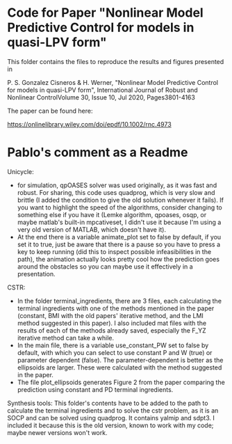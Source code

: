 # Code for Paper "Nonlinear Model Predictive Control for models in quasi-LPV form" #

This folder contains the files to reproduce the results and figures presented in

P. S. Gonzalez Cisneros & H. Werner, "Nonlinear Model Predictive Control for models in quasi-LPV form", International Journal of Robust and Nonlinear ControlVolume 30, Issue 10, Jul 2020, Pages3801-4163

The paper can be found here:

https://onlinelibrary.wiley.com/doi/epdf/10.1002/rnc.4973



# Pablo's comment as a Readme #
Unicycle:

*	for simulation, qpOASES solver  was used originally, as it was fast and robust. For sharing, this code uses quadprog, which is very slow and brittle (I added the condition to give the old solution whenever it fails). If you want to highlight the speed of the algorithms, consider changing to something else if you have it (Lemke algorithm, qpoases, osqp, or maybe matlab's built-in mpcativeset, I didn't use it because I'm using a very old version of MATLAB, which doesn't have it).
*	At the end there is a variable animate_plot set to false by default, if you set it to true, just be aware that there is a pause so you have to press a key to keep running (did this to inspect possible infeasibilities in the path), the animation actually looks pretty cool how the prediction goes around the obstacles so you can maybe use it effectively in a presentation.


CSTR:
*	In the folder terminal_ingredients, there are 3 files, each calculating the terminal ingredients with one of the methods mentioned in the paper (constant, BMI with the old papers' iterative method, and the LMI method suggested in this paper). I also included mat files with the results of each of the methods already saved, especially the F_YZ iterative method can take a while.
* In the main file, there is a variable use_constant_PW set to false by default, with which you can select to use constant P and W (true) or parameter dependent (false). The parameter-dependent is better as the ellipsoids are larger. These were calculated with the method suggested in the paper.
* The file plot_ellipsoids generates Figure 2 from the paper comparing the prediction using constant and PD terminal ingredients.

Synthesis tools:
This folder's contents have to be added to the path to calculate the terminal ingredients and to solve the cstr problem, as it is an SOCP and can be solved using quadprog. It contains yalmip and sdpt3. I included it because this is the old version, known to work with my code; maybe newer versions won't work.

